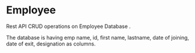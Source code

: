 # Employee
Rest API CRUD operations on Employee Database .

The database is having emp name, id, first name, lastname, date of joining, date of exit, designation as columns.


